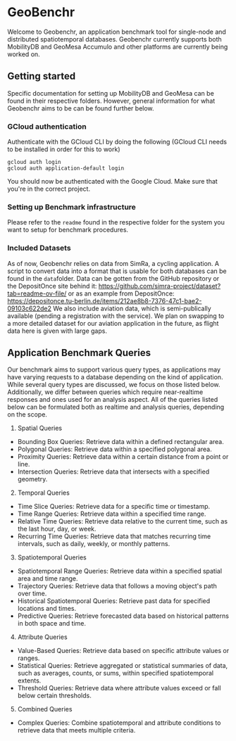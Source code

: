 # GeoBenchr
Welcome to Geobenchr, an application benchmark tool for single-node and distributed spatiotemporal databases.
Geobenchr currently supports both MobilityDB and GeoMesa Accumulo and other platforms are currently being worked on. 
## Getting started 
Specific documentation for setting up MobilityDB and GeoMesa can be found in their respective folders. 
However, general information for what Geobenchr aims to be can be found further below.
### GCloud authentication
Authenticate with the GCloud CLI by doing the following (GCloud CLI needs to be installed in order for this to work)
```
gcloud auth login
gcloud auth application-default login
```
You should now be authenticated with the Google Cloud. Make sure that you're in the correct project.
### Setting up Benchmark infrastructure
Please refer to the `readme` found in the respective folder for the system you want to setup for benchmark procedures.
### Included Datasets
As of now, Geobenchr relies on  data from SimRa, a cycling application. A script to convert data into a format that is usable for both databases can be found in the `data`folder.  Data can be gotten from the GitHub repository or the DepositOnce site behind it: https://github.com/simra-project/dataset?tab=readme-ov-file/ or as an example from DepositOnce: https://depositonce.tu-berlin.de/items/212ae8b8-7376-47c1-bae2-09103c622de2 
We also include aviation data, which is semi-publically available (pending a registration with the service). We plan on swapping to a more detailed dataset for our aviation application in the future, as flight data here is given with large gaps.

## Application Benchmark Queries 
Our benchmark aims to support various query types, as applications may have varying requests to a database depending on the kind of application. While several query types are discussed, we focus on those listed below. Additionally, we differ between queries which require near-realtime responses and ones used for an analysis aspect. All of the queries listed below can be formulated both as realtime and analysis queries, depending on the scope.
1. Spatial Queries
- Bounding Box Queries: Retrieve data within a defined rectangular area.  
- Polygonal Queries: Retrieve data within a specified polygonal area.  
- Proximity Queries: Retrieve data within a certain distance from a point or line.  
- Intersection Queries: Retrieve data that intersects with a specified geometry.  
2. Temporal Queries
- Time Slice Queries: Retrieve data for a specific time or timestamp.  
- Time Range Queries: Retrieve data within a specified time range.  
- Relative Time Queries: Retrieve data relative to the current time, such as the last hour, day, or week.  
- Recurring Time Queries: Retrieve data that matches recurring time intervals, such as daily, weekly, or monthly patterns.  
3. Spatiotemporal Queries
- Spatiotemporal Range Queries: Retrieve data within a specified spatial area and time range.  
- Trajectory Queries: Retrieve data that follows a moving object's path over time.  
- Historical Spatiotemporal Queries: Retrieve past data for specified locations and times.  
- Predictive Queries: Retrieve forecasted data based on historical patterns in both space and time.  
4. Attribute Queries
- Value-Based Queries: Retrieve data based on specific attribute values or ranges.  
- Statistical Queries: Retrieve aggregated or statistical summaries of data, such as averages, counts, or sums, within specified spatiotemporal extents.  
- Threshold Queries: Retrieve data where attribute values exceed or fall below certain thresholds.
5. Combined Queries
- Complex Queries: Combine spatiotemporal and attribute conditions to retrieve data that meets multiple criteria.  